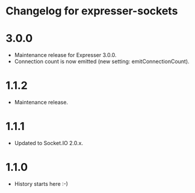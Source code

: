 # Changelog for expresser-sockets

3.0.0
=====
* Maintenance release for Expresser 3.0.0.
* Connection count is now emitted (new setting: emitConnectionCount).

1.1.2
=====
* Maintenance release.

1.1.1
=====
* Updated to Socket.IO 2.0.x.

1.1.0
=====
* History starts here :-)
